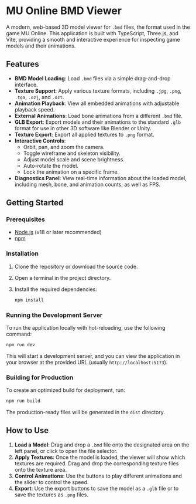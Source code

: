# MU Online BMD Viewer

A modern, web-based 3D model viewer for `.bmd` files, the format used in the game MU Online. This application is built with TypeScript, Three.js, and Vite, providing a smooth and interactive experience for inspecting game models and their animations.

## Features

- **BMD Model Loading**: Load `.bmd` files via a simple drag-and-drop interface.
- **Texture Support**: Apply various texture formats, including `.jpg`, `.png`, `.tga`, `.ozj`, and `.ozt`.
- **Animation Playback**: View all embedded animations with adjustable playback speed.
- **External Animations**: Load bone animations from a different `.bmd` file.
- **GLB Export**: Export models and their animations to the standard `.glb` format for use in other 3D software like Blender or Unity.
- **Texture Export**: Export all applied textures to `.png` format.
- **Interactive Controls**:
  - Orbit, pan, and zoom the camera.
  - Toggle wireframe and skeleton visibility.
  - Adjust model scale and scene brightness.
  - Auto-rotate the model.
  - Lock the animation on a specific frame.
- **Diagnostics Panel**: View real-time information about the loaded model, including mesh, bone, and animation counts, as well as FPS.

## Getting Started

### Prerequisites

- [Node.js](https://nodejs.org/) (v18 or later recommended)
- [npm](https://www.npmjs.com/)

### Installation

1.  Clone the repository or download the source code.
2.  Open a terminal in the project directory.
3.  Install the required dependencies:

    ```bash
    npm install
    ```

### Running the Development Server

To run the application locally with hot-reloading, use the following command:

```bash
npm run dev
```

This will start a development server, and you can view the application in your browser at the provided URL (usually `http://localhost:5173`).

### Building for Production

To create an optimized build for deployment, run:

```bash
npm run build
```

The production-ready files will be generated in the `dist` directory.

## How to Use

1.  **Load a Model**: Drag and drop a `.bmd` file onto the designated area on the left panel, or click to open the file selector.
2.  **Apply Textures**: Once the model is loaded, the viewer will show which textures are required. Drag and drop the corresponding texture files onto the texture area.
3.  **Control Animations**: Use the buttons to play different animations and the slider to control the speed.
4.  **Export**: Use the export buttons to save the model as a `.glb` file or to save the textures as `.png` files.